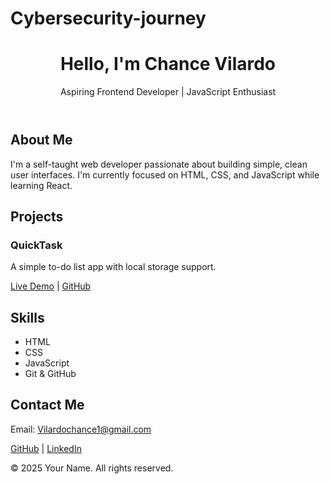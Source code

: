 # Cybersecurity-journey<!DOCTYPE html>
<html lang="en">
<head>
  <meta charset="UTF-8" />
  <meta name="viewport" content="width=device-width, initial-scale=1.0"/>
  <title>Your Name | Developer Portfolio</title>
  <link rel="stylesheet" href="style.css" />
</head>
<body>
  <header class="hero">
    <h1>Hello, I'm <span>Chance Vilardo</span></h1>
    <p>Aspiring Frontend Developer | JavaScript Enthusiast</p>
  </header>

  <section class="about">
    <h2>About Me</h2>
    <p>
      I'm a self-taught web developer passionate about building simple, clean user interfaces. I'm currently focused on HTML, CSS, and JavaScript while learning React.
    </p>
  </section>

  <section class="projects">
    <h2>Projects</h2>
    <div class="project-card">
      <h3>QuickTask</h3>
      <p>A simple to-do list app with local storage support.</p>
      <a href="https://yourliveprojectlink.com" target="_blank">Live Demo</a> |
      <a href="https://github.com/yourusername/quicktask" target="_blank">GitHub</a>
    </div>
    <!-- Add more projects here -->
  </section>

  <section class="skills">
    <h2>Skills</h2>
    <ul>
      <li>HTML</li>
      <li>CSS</li>
      <li>JavaScript</li>
      <li>Git & GitHub</li>
    </ul>
  </section>

  <section class="contact">
    <h2>Contact Me</h2>
    <p>Email: <a href="mailto:youremail@example.com">Vilardochance1@gmail.com</a></p>
    <p>
      <a href="https://github.com/yourusername" target="_blank">GitHub</a> |
      <a href="https://linkedin.com/in/yourusername" target="_blank">LinkedIn</a>
    </p>
  </section>

  <footer>
    <p>&copy; 2025 Your Name. All rights reserved.</p>
  </footer>
</body>
</html>
